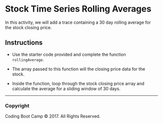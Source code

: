 # Stock Time Series Rolling Averages

In this activity, we will add a trace containing a 30 day rolling average for the stock closing price.

## Instructions

* Use the starter code provided and complete the function `rollingAverage`.

* The array passed to this function will the closing price data for the stock.

* Inside the function, loop through the stock closing price array and calculate the average for a sliding window of 30 days.

- - -

### Copyright

Coding Boot Camp © 2017. All Rights Reserved.
